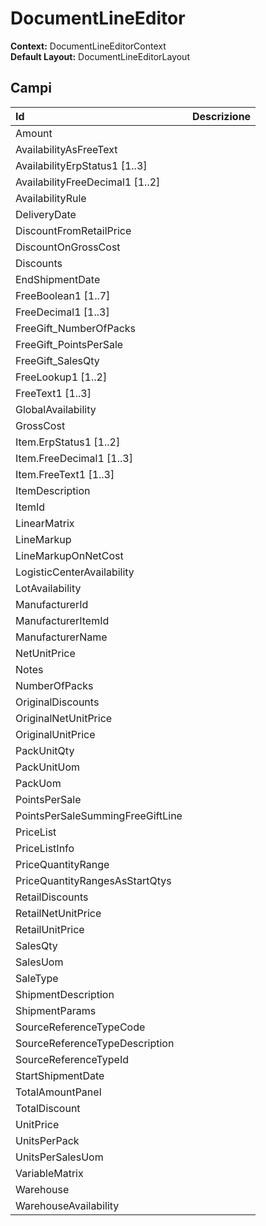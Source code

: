 # DocumentLineEditor

  
 **Context:** DocumentLineEditorContext   
 **Default Layout:** DocumentLineEditorLayout

## Campi

| Id | Descrizione |
| :--- | :--- |
| Amount |  |
| AvailabilityAsFreeText |  |
| AvailabilityErpStatus1 \[1..3\] |  |
| AvailabilityFreeDecimal1 \[1..2\] |  |
| AvailabilityRule |  |
| DeliveryDate |  |
| DiscountFromRetailPrice |  |
| DiscountOnGrossCost |  |
| Discounts |  |
| EndShipmentDate |  |
| FreeBoolean1 \[1..7\] |  |
| FreeDecimal1 \[1..3\] |  |
| FreeGift\_NumberOfPacks |  |
| FreeGift\_PointsPerSale |  |
| FreeGift\_SalesQty |  |
| FreeLookup1 \[1..2\] |  |
| FreeText1 \[1..3\] |  |
| GlobalAvailability |  |
| GrossCost |  |
| Item.ErpStatus1 \[1..2\] |  |
| Item.FreeDecimal1 \[1..3\] |  |
| Item.FreeText1 \[1..3\] |  |
| ItemDescription |  |
| ItemId |  |
| LinearMatrix |  |
| LineMarkup |  |
| LineMarkupOnNetCost |  |
| LogisticCenterAvailability |  |
| LotAvailability |  |
| ManufacturerId |  |
| ManufacturerItemId |  |
| ManufacturerName |  |
| NetUnitPrice |  |
| Notes |  |
| NumberOfPacks |  |
| OriginalDiscounts |  |
| OriginalNetUnitPrice |  |
| OriginalUnitPrice |  |
| PackUnitQty |  |
| PackUnitUom |  |
| PackUom |  |
| PointsPerSale |  |
| PointsPerSaleSummingFreeGiftLine |  |
| PriceList |  |
| PriceListInfo |  |
| PriceQuantityRange |  |
| PriceQuantityRangesAsStartQtys |  |
| RetailDiscounts |  |
| RetailNetUnitPrice |  |
| RetailUnitPrice |  |
| SalesQty |  |
| SalesUom |  |
| SaleType |  |
| ShipmentDescription |  |
| ShipmentParams |  |
| SourceReferenceTypeCode |  |
| SourceReferenceTypeDescription |  |
| SourceReferenceTypeId |  |
| StartShipmentDate |  |
| TotalAmountPanel |  |
| TotalDiscount |  |
| UnitPrice |  |
| UnitsPerPack |  |
| UnitsPerSalesUom |  |
| VariableMatrix |  |
| Warehouse |  |
| WarehouseAvailability |  |

